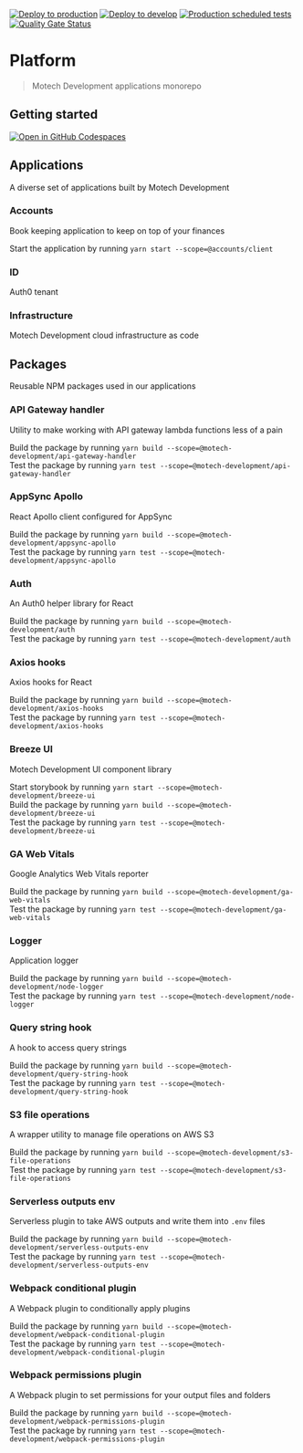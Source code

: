 [![Deploy to production](https://github.com/motech-development/platform/actions/workflows/deploy-to-production.yml/badge.svg)](https://github.com/motech-development/platform/actions/workflows/deploy-to-production.yml)
[![Deploy to develop](https://github.com/motech-development/platform/actions/workflows/deploy-to-develop.yml/badge.svg)](https://github.com/motech-development/platform/actions/workflows/deploy-to-develop.yml)
[![Production scheduled tests](https://github.com/motech-development/platform/actions/workflows/production-scheduled-tests.yml/badge.svg)](https://github.com/motech-development/platform/actions/workflows/production-scheduled-tests.yml)
[![Quality Gate Status](https://sonarcloud.io/api/project_badges/measure?project=motech-development_platform&metric=alert_status)](https://sonarcloud.io/dashboard?id=motech-development_platform)

# Platform

> Motech Development applications monorepo

## Getting started

[![Open in GitHub Codespaces](https://github.com/codespaces/badge.svg)](https://codespaces.new/motech-development/platform)

## Applications

A diverse set of applications built by Motech Development

### Accounts

Book keeping application to keep on top of your finances

Start the application by running `yarn start --scope=@accounts/client`

### ID

Auth0 tenant

### Infrastructure

Motech Development cloud infrastructure as code

## Packages

Reusable NPM packages used in our applications

### API Gateway handler

Utility to make working with API gateway lambda functions less of a pain

Build the package by running `yarn build --scope=@motech-development/api-gateway-handler`\
Test the package by running `yarn test --scope=@motech-development/api-gateway-handler`

### AppSync Apollo

React Apollo client configured for AppSync

Build the package by running `yarn build --scope=@motech-development/appsync-apollo`\
Test the package by running `yarn test --scope=@motech-development/appsync-apollo`

### Auth

An Auth0 helper library for React

Build the package by running `yarn build --scope=@motech-development/auth`\
Test the package by running `yarn test --scope=@motech-development/auth`

### Axios hooks

Axios hooks for React

Build the package by running `yarn build --scope=@motech-development/axios-hooks`\
Test the package by running `yarn test --scope=@motech-development/axios-hooks`

### Breeze UI

Motech Development UI component library

Start storybook by running `yarn start --scope=@motech-development/breeze-ui`\
Build the package by running `yarn build --scope=@motech-development/breeze-ui`\
Test the package by running `yarn test --scope=@motech-development/breeze-ui`

### GA Web Vitals

Google Analytics Web Vitals reporter

Build the package by running `yarn build --scope=@motech-development/ga-web-vitals`\
Test the package by running `yarn test --scope=@motech-development/ga-web-vitals`

### Logger

Application logger

Build the package by running `yarn build --scope=@motech-development/node-logger`\
Test the package by running `yarn test --scope=@motech-development/node-logger`

### Query string hook

A hook to access query strings

Build the package by running `yarn build --scope=@motech-development/query-string-hook`\
Test the package by running `yarn test --scope=@motech-development/query-string-hook`

### S3 file operations

A wrapper utility to manage file operations on AWS S3

Build the package by running `yarn build --scope=@motech-development/s3-file-operations`\
Test the package by running `yarn test --scope=@motech-development/s3-file-operations`

### Serverless outputs env

Serverless plugin to take AWS outputs and write them into `.env` files

Build the package by running `yarn build --scope=@motech-development/serverless-outputs-env`\
Test the package by running `yarn test --scope=@motech-development/serverless-outputs-env`

### Webpack conditional plugin

A Webpack plugin to conditionally apply plugins

Build the package by running `yarn build --scope=@motech-development/webpack-conditional-plugin`\
Test the package by running `yarn test --scope=@motech-development/webpack-conditional-plugin`

### Webpack permissions plugin

A Webpack plugin to set permissions for your output files and folders

Build the package by running `yarn build --scope=@motech-development/webpack-permissions-plugin`\
Test the package by running `yarn test --scope=@motech-development/webpack-permissions-plugin`
